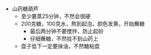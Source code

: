 - 山药糖葫芦
  - 至少要蒸25分钟，不然会很硬
  - 200克糖，100克水，熬到起泡，颜色发黄，开始蘸糖
    - 最后两分钟不要搅拌，防止起砂
    - 仔细蘸糖，不然挂不到山药上
  - 盘子低下一定要抹油，不然糖粘盘
